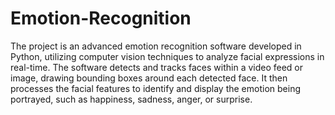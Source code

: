# Emotion-Recognition

The project is an advanced emotion recognition software developed in Python, utilizing computer vision techniques to analyze facial expressions in real-time. The software detects and tracks faces within a video feed or image, drawing bounding boxes around each detected face. It then processes the facial features to identify and display the emotion being portrayed, such as happiness, sadness, anger, or surprise.
